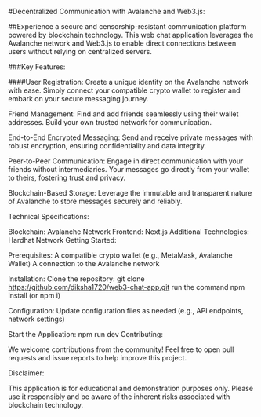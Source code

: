 #Decentralized Communication with Avalanche and Web3.js:

##Experience a secure and censorship-resistant communication platform powered by blockchain technology. This web chat application leverages the Avalanche network and Web3.js to enable direct connections between users without relying on centralized servers.

###Key Features:

####User Registration: Create a unique identity on the Avalanche network with ease. Simply connect your compatible crypto wallet to register and embark on your secure messaging journey.

Friend Management: Find and add friends seamlessly using their wallet addresses. Build your own trusted network for communication.

End-to-End Encrypted Messaging: Send and receive private messages with robust encryption, ensuring confidentiality and data integrity.

Peer-to-Peer Communication: Engage in direct communication with your friends without intermediaries. Your messages go directly from your wallet to theirs, fostering trust and privacy.

Blockchain-Based Storage: Leverage the immutable and transparent nature of Avalanche to store messages securely and reliably.


Technical Specifications:

Blockchain: Avalanche Network
Frontend: Next.js
Additional Technologies: Hardhat Network
Getting Started:

Prerequisites:
A compatible crypto wallet (e.g., MetaMask, Avalanche Wallet)
A connection to the Avalanche network

Installation:
Clone the repository: git clone https://github.com/diksha1720/web3-chat-app.git
run the command npm install (or npm i)

Configuration:
Update configuration files as needed (e.g., API endpoints, network settings)

Start the Application:
npm run dev
Contributing:

We welcome contributions from the community! Feel free to open pull requests and issue reports to help improve this project.

Disclaimer:

This application is for educational and demonstration purposes only. Please use it responsibly and be aware of the inherent risks associated with blockchain technology.

